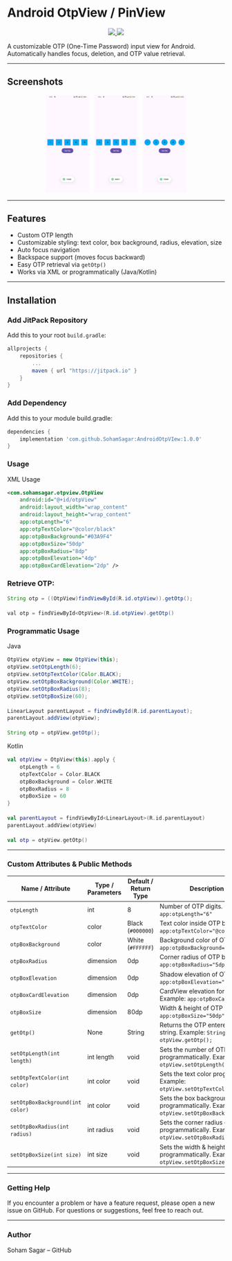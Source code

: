 # Android OtpView / PinView

<p align="center">
  <a href="https://jitpack.io/#SohamSagar/AndroidOtpVIew"> 
    <img src="https://jitpack.io/v/SohamSagar/AndroidOtpVIew.svg" />
  </a>
  <a href="https://opensource.org/licenses/MIT">
    <img src="https://img.shields.io/badge/License-MIT-blue.svg"/>
  </a>
</p>

A customizable OTP (One-Time Password) input view for Android. Automatically handles focus, deletion, and OTP value retrieval.

---

## Screenshots

<p align="center">
  <img src="https://github.com/SohamSagar/AndroidOtpVIew/blob/master/screenshots/Screenshot_1.png" height="20%" width="20%"/> &nbsp;
  <img src="https://github.com/SohamSagar/AndroidOtpVIew/blob/master/screenshots/Screenshot_2.png" height="20%" width="20%"/> &nbsp;
  <img src="https://github.com/SohamSagar/AndroidOtpVIew/blob/master/screenshots/Screenshot_3.png" height="20%" width="20%"/>
</p>

---

## Features

- Custom OTP length  
- Customizable styling: text color, box background, radius, elevation, size  
- Auto focus navigation  
- Backspace support (moves focus backward)  
- Easy OTP retrieval via `getOtp()`  
- Works via XML or programmatically (Java/Kotlin)

---

## Installation

### Add JitPack Repository

Add this to your root `build.gradle`:

```gradle
allprojects {
    repositories {
        ...
        maven { url "https://jitpack.io" }
    }
}
```

### Add Dependency

Add this to your module build.gradle:

```gradle
dependencies {
    implementation 'com.github.SohamSagar:AndroidOtpVIew:1.0.0'
}
```

### Usage
XML Usage
```xml
<com.sohamsagar.otpview.OtpView
    android:id="@+id/otpView"
    android:layout_width="wrap_content"
    android:layout_height="wrap_content"
    app:otpLength="6"
    app:otpTextColor="@color/black"
    app:otpBoxBackground="#03A9F4"
    app:otpBoxSize="50dp"
    app:otpBoxRadius="8dp"
    app:otpBoxElevation="4dp"
    app:otpBoxCardElevation="2dp" />
```

### Retrieve OTP:

```java
String otp = ((OtpView)findViewById(R.id.otpView)).getOtp();

val otp = findViewById<OtpView>(R.id.otpView).getOtp()
```

### Programmatic Usage
Java
```Java
OtpView otpView = new OtpView(this);
otpView.setOtpLength(6);
otpView.setOtpTextColor(Color.BLACK);
otpView.setOtpBoxBackground(Color.WHITE);
otpView.setOtpBoxRadius(8);
otpView.setOtpBoxSize(60);

LinearLayout parentLayout = findViewById(R.id.parentLayout);
parentLayout.addView(otpView);

String otp = otpView.getOtp();
```
Kotlin
```Kotlin
val otpView = OtpView(this).apply {
    otpLength = 6
    otpTextColor = Color.BLACK
    otpBoxBackground = Color.WHITE
    otpBoxRadius = 8
    otpBoxSize = 60
}

val parentLayout = findViewById<LinearLayout>(R.id.parentLayout)
parentLayout.addView(otpView)

val otp = otpView.getOtp()
```
---

### Custom Attributes & Public Methods
| Name / Attribute                 | Type / Parameters | Default / Return Type | Description & Example                                                                                |
| -------------------------------- | ----------------- | --------------------- | ---------------------------------------------------------------------------------------------------- |
| `otpLength`                      | int               | 8                     | Number of OTP digits. Example: `app:otpLength="6"`                                                   |
| `otpTextColor`                   | color             | Black (`#000000`)     | Text color inside OTP boxes. Example: `app:otpTextColor="@color/black"`                              |
| `otpBoxBackground`               | color             | White (`#FFFFFF`)     | Background color of OTP boxes. Example: `app:otpBoxBackground="#03A9F4"`                             |
| `otpBoxRadius`                   | dimension         | 0dp                   | Corner radius of OTP boxes. Example: `app:otpBoxRadius="5dp"`                                        |
| `otpBoxElevation`                | dimension         | 0dp                   | Shadow elevation of OTP boxes. Example: `app:otpBoxElevation="4dp"`                                  |
| `otpBoxCardElevation`            | dimension         | 0dp                   | CardView elevation for OTP box container. Example: `app:otpBoxCardElevation="2dp"`                   |
| `otpBoxSize`                     | dimension         | 80dp                  | Width & height of OTP boxes. Example: `app:otpBoxSize="50dp"`                                        |
| `getOtp()`                       | None              | String                | Returns the OTP entered by the user as a string. Example: `String otp = otpView.getOtp();`           |
| `setOtpLength(int length)`       | int length        | void                  | Sets the number of OTP digits programmatically. Example: `otpView.setOtpLength(6);`                  |
| `setOtpTextColor(int color)`     | int color         | void                  | Sets the text color programmatically. Example: `otpView.setOtpTextColor(Color.RED);`                 |
| `setOtpBoxBackground(int color)` | int color         | void                  | Sets the box background color programmatically. Example: `otpView.setOtpBoxBackground(Color.WHITE);` |
| `setOtpBoxRadius(int radius)`    | int radius        | void                  | Sets the corner radius of boxes programmatically. Example: `otpView.setOtpBoxRadius(8);`             |
| `setOtpBoxSize(int size)`        | int size          | void                  | Sets the width & height of boxes programmatically. Example: `otpView.setOtpBoxSize(60);`             |

---

### Getting Help

If you encounter a problem or have a feature request, please open a new issue on GitHub. For questions or suggestions, feel free to reach out.

---

### Author

Soham Sagar – GitHub

